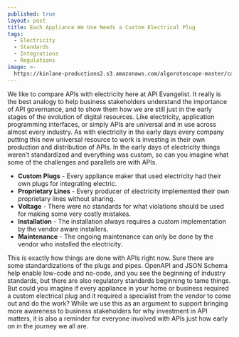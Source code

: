 ```yaml
---
published: true
layout: post
title: Each Appliance We Use Needs a Custom Electrical Plug
tags:
  - Electricity
  - Standards
  - Integrations
  - Regulations
image: >-
  https://kinlane-productions2.s3.amazonaws.com/algorotoscope-master/copper-circuit-power-station-new-building.jpeg
---
```

We like to compare APIs with electricity here at API Evangelist. It really is the best analogy to help business stakeholders understand the importance of API governance, and to show them how we are still just in the early stages of the evolution of digital resources. Like electricity, application programming interfaces, or simply APIs are universal and in use across almost every industry. As with electricity in the early days every company putting this new universal resource to work is investing in their own production and distribution of APIs. In the early days of electricity things weren’t standardized and everything was custom, so can you imagine what some of the challenges and parallels are with APIs.

- **Custom Plugs** - Every appliance maker that used electricity had their own plugs for integrating electric.
- **Proprietary Lines** - Every producer of electricity implemented their own proprietary lines without sharing.
- **Voltage** - There were no standards for what violations should be used for making some very costly mistakes.
- **Installation** - The installation always requires a custom implementation by the vendor aware installers.
- **Maintenance** - The ongoing maintenance can only be done by the vendor who installed the electricity.

This is exactly how things are done with APIs right now. Sure there are some standardizations of the plugs and pipes. OpenAPI and JSON Schema help enable low-code and no-code, and you see the beginning of industry standards, but there are also regulatory standards beginning to tame things. But could you imagine if every appliance in your home or business required a custom electrical plug and it required a specialist from the vendor to come out and do the work? While we use this as an argument to support bringing more awareness to business stakeholders for why investment in API matters, it is also a reminder for everyone involved with APIs just how early on in the journey we all are.

